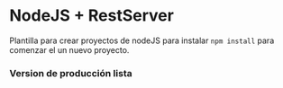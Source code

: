 # NodeJS + RestServer

Plantilla para crear proyectos de nodeJS
para instalar ```npm install``` para comenzar el un nuevo proyecto.

### Version de producción lista